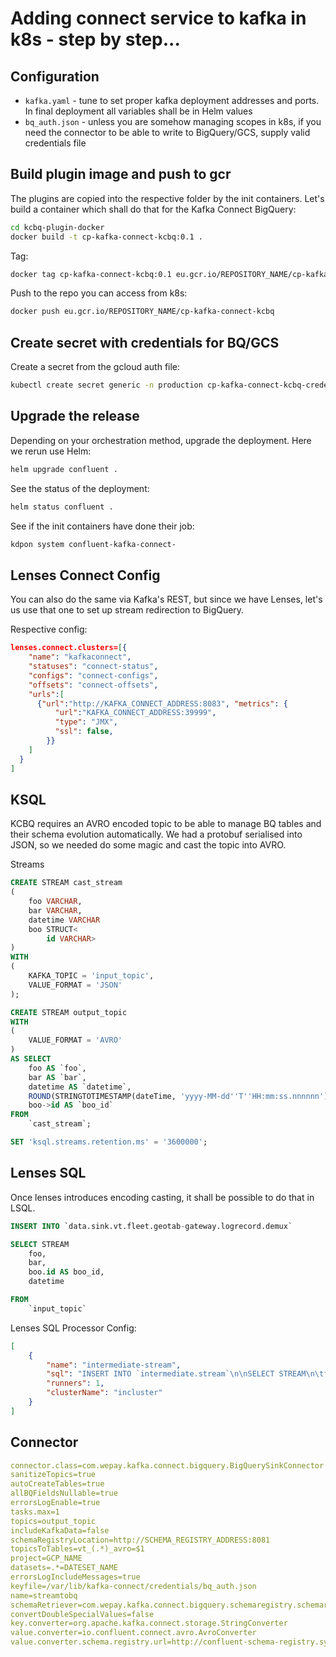 # Adding connect service to kafka in k8s - step by step...

## Configuration

- `kafka.yaml` - tune to set proper kafka deployment addresses and ports.
  In final deployment all variables shall be in Helm values
- `bq_auth.json` - unless you are somehow managing scopes in k8s,
  if you need the connector to be able to write to BigQuery/GCS,
  supply valid credentials file

## Build plugin image and push to gcr

The plugins are copied into the respective folder by the init containers.
Let's build a container which shall do that for the Kafka Connect BigQuery:

```bash
cd kcbq-plugin-docker
docker build -t cp-kafka-connect-kcbq:0.1 .
```

Tag:

```bash
docker tag cp-kafka-connect-kcbq:0.1 eu.gcr.io/REPOSITORY_NAME/cp-kafka-connect-kcbq:0.1
```

Push to the repo you can access from k8s:

```bash
docker push eu.gcr.io/REPOSITORY_NAME/cp-kafka-connect-kcbq
```

## Create secret with credentials for BQ/GCS

Create a secret from the gcloud auth file:

```bash
kubectl create secret generic -n production cp-kafka-connect-kcbq-credentials --from-file=./bq_auth.json
```

## Upgrade the release

Depending on your orchestration method, upgrade the deployment.
Here we rerun use Helm:

```bash
helm upgrade confluent .
```

See the status of the deployment:

```bash
helm status confluent .
```

See if the init containers have done their job:

```bash
kdpon system confluent-kafka-connect-
```

## Lenses Connect Config

You can also do the same via Kafka's REST, but since we have Lenses,
let's us use that one to set up stream redirection to BigQuery.

Respective config:

```json
lenses.connect.clusters=[{
    "name": "kafkaconnect",
    "statuses": "connect-status",
    "configs": "connect-configs",
    "offsets": "connect-offsets",
    "urls":[
      {"url":"http://KAFKA_CONNECT_ADDRESS:8083", "metrics": {
          "url":"KAFKA_CONNECT_ADDRESS:39999",
          "type": "JMX",
          "ssl": false,
        }}
    ]
  }
]
```

## KSQL

KCBQ requires an AVRO encoded topic to be able to manage BQ tables
and their schema evolution automatically. We had a protobuf serialised
into JSON, so we needed do some magic and cast the topic into AVRO.

Streams

```sql
CREATE STREAM cast_stream
(
    foo VARCHAR,
    bar VARCHAR,
    datetime VARCHAR
    boo STRUCT<
        id VARCHAR>
)
WITH
(
    KAFKA_TOPIC = 'input_topic',
    VALUE_FORMAT = 'JSON'
);

CREATE STREAM output_topic
WITH
(
    VALUE_FORMAT = 'AVRO'
)
AS SELECT
    foo AS `foo`,
    bar AS `bar`,
    datetime AS `datetime`,
    ROUND(STRINGTOTIMESTAMP(dateTime, 'yyyy-MM-dd''T''HH:mm:ss.nnnnnn') * 0.001) AS `datetime_utc`,
    boo->id AS `boo_id`
FROM
    `cast_stream`;

SET 'ksql.streams.retention.ms' = '3600000';
```

## Lenses SQL

Once lenses introduces encoding casting, it shall be possible to do that in LSQL.

```sql
INSERT INTO `data.sink.vt.fleet.geotab-gateway.logrecord.demux`

SELECT STREAM
	foo,
    bar,
    boo.id AS boo_id,
	datetime

FROM
	`input_topic`
```

Lenses SQL Processor Config:

```json
[
    {
        "name": "intermediate-stream",
        "sql": "INSERT INTO `intermediate.stream`\n\nSELECT STREAM\n\tfoo,\n\tbar,\n  \tboo.id AS boo_id,\n\tdatetime \t\nFROM \n\t`input_topic`",
        "runners": 1,
        "clusterName": "incluster"
    }
]
```

## Connector

```yaml
connector.class=com.wepay.kafka.connect.bigquery.BigQuerySinkConnector
sanitizeTopics=true
autoCreateTables=true
allBQFieldsNullable=true
errorsLogEnable=true
tasks.max=1
topics=output_topic
includeKafkaData=false
schemaRegistryLocation=http://SCHEMA_REGISTRY_ADDRESS:8081
topicsToTables=vt_(.*)_avro=$1
project=GCP_NAME
datasets=.*=DATESET_NAME
errorsLogIncludeMessages=true
keyfile=/var/lib/kafka-connect/credentials/bq_auth.json
name=streamtobq
schemaRetriever=com.wepay.kafka.connect.bigquery.schemaregistry.schemaretriever.SchemaRegistrySchemaRetriever
convertDoubleSpecialValues=false
key.converter=org.apache.kafka.connect.storage.StringConverter
value.converter=io.confluent.connect.avro.AvroConverter
value.converter.schema.registry.url=http://confluent-schema-registry.system.svc.cluster.local:8081
```
